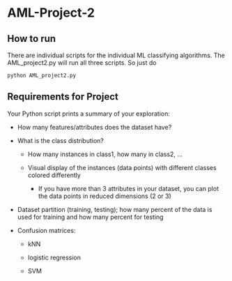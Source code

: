 # AML-Project-2

## How to run
There are individual scripts for the individual ML classifying algorithms. The
AML_project2.py will run all three scripts. So just do

	python AML_project2.py

## Requirements for Project

Your Python script prints a summary of your exploration:

- How many features/attributes does the dataset have?
 
- What is the class distribution?
   - How many instances in class1, how many in class2, …
   
   - Visual display of the instances (data points) with different classes colored differently
   
      - If you have more than 3 attributes in your dataset, you can plot the data points in reduced dimensions (2 or 3)
- Dataset partition (training, testing); how many percent of the data is used for training and how many percent for testing

- Confusion matrices:
   - kNN
   
   - logistic regression
   
   - SVM

